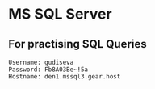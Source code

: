# MS SQL Server

## For practising SQL Queries

    Username: gudiseva
    Password: Fb8A03Be~!5a
    Hostname: den1.mssql3.gear.host


<!--stackedit_data:
eyJoaXN0b3J5IjpbLTE4NzY5MDAyOTVdfQ==
-->